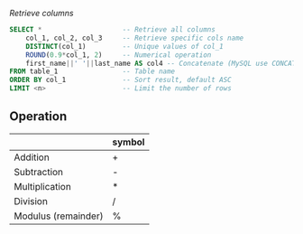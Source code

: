 *Retrieve columns*

```sql
SELECT *                    -- Retrieve all columns
	col_1, col_2, col_3     -- Retrieve specific cols name
	DISTINCT(col_1)         -- Unique values of col_1
	ROUND(0.9*col_1, 2)     -- Numerical operation
	first_name||' '||last_name AS col4 -- Concatenate (MySQL use CONCAT)
FROM table_1                -- Table name
ORDER BY col_1              -- Sort result, default ASC
LIMIT <n>                   -- Limit the number of rows
```

## Operation
|                     | symbol |
| ------------------- | ------ |
| Addition            | +      |
| Subtraction         | -      |
| Multiplication      | *      |
| Division            | /      |
| Modulus (remainder) | %      |
